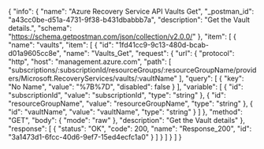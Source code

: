 {
  "info": {
    "name": "Azure Recovery Service API Vaults Get",
    "_postman_id": "a43cc0be-d51a-4731-9f38-b431dbabbb7a",
    "description": "Get the Vault details.",
    "schema": "https://schema.getpostman.com/json/collection/v2.0.0/"
  },
  "item": [
    {
      "name": "vaults",
      "item": [
        {
          "id": "1fd41cc9-9c13-480d-bcab-d01a9605cc8e",
          "name": "Vaults_Get",
          "request": {
            "url": {
              "protocol": "http",
              "host": "management.azure.com",
              "path": [
                "subscriptions/:subscriptionId/resourceGroups/:resourceGroupName/providers/Microsoft.RecoveryServices/vaults/:vaultName"
              ],
              "query": [
                {
                  "key": "No Name",
                  "value": "%7B%7D",
                  "disabled": false
                }
              ],
              "variable": [
                {
                  "id": "subscriptionId",
                  "value": "subscriptionId",
                  "type": "string"
                },
                {
                  "id": "resourceGroupName",
                  "value": "resourceGroupName",
                  "type": "string"
                },
                {
                  "id": "vaultName",
                  "value": "vaultName",
                  "type": "string"
                }
              ]
            },
            "method": "GET",
            "body": {
              "mode": "raw"
            },
            "description": "Get the Vault details"
          },
          "response": [
            {
              "status": "OK",
              "code": 200,
              "name": "Response_200",
              "id": "3a1473d1-6fcc-40d6-9ef7-15ed4ecfc1a0"
            }
          ]
        }
      ]
    }
  ]
}